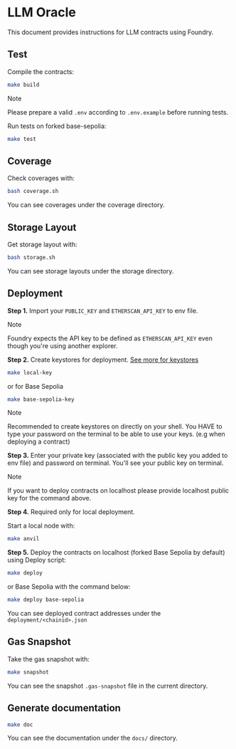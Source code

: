 # LLM Oracle

This document provides instructions for LLM contracts using Foundry.

## Test

Compile the contracts:

```sh
make build
```

> [!NOTE]
>
> Please prepare a valid `.env` according to `.env.example` before running tests.

Run tests on forked base-sepolia:

```sh
make test
```

## Coverage

Check coverages with:

```sh
bash coverage.sh
```

You can see coverages under the coverage directory.

## Storage Layout

Get storage layout with:

```sh
bash storage.sh
```

You can see storage layouts under the storage directory.

## Deployment

**Step 1.**
Import your `PUBLIC_KEY` and `ETHERSCAN_API_KEY` to env file.

> [!NOTE]
>
> Foundry expects the API key to be defined as `ETHERSCAN_API_KEY` even though you're using another explorer.

**Step 2.**
Create keystores for deployment. [See more for keystores](https://eips.ethereum.org/EIPS/eip-2335)

```sh
make local-key
```

or for Base Sepolia

```sh
make base-sepolia-key
```

> [!NOTE]
>
> Recommended to create keystores on directly on your shell.
> You HAVE to type your password on the terminal to be able to use your keys. (e.g when deploying a contract)

**Step 3.**
Enter your private key (associated with the public key you added to env file) and password on terminal. You'll see your public key on terminal.

> [!NOTE]
>
> If you want to deploy contracts on localhost please provide localhost public key for the command above.

**Step 4.** Required only for local deployment.

Start a local node with:

```sh
make anvil
```

**Step 5.**
Deploy the contracts on localhost (forked Base Sepolia by default) using Deploy script:

```sh
make deploy
```

or Base Sepolia with the command below:

```sh
make deploy base-sepolia
```

You can see deployed contract addresses under the `deployment/<chainid>.json`

## Gas Snapshot

Take the gas snapshot with:

```sh
make snapshot
```

You can see the snapshot `.gas-snapshot` file in the current directory.

## Generate documentation

```sh
make doc
```

You can see the documentation under the `docs/` directory.
